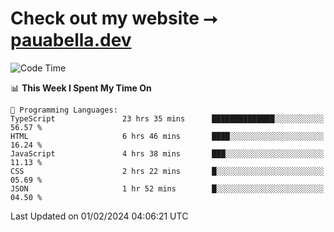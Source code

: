 # Check out my website ⭢ [pauabella.dev](https://pauabella.dev)

<!--START_SECTION:waka-->
![Code Time](http://img.shields.io/badge/Code%20Time-2%2C940%20hrs%202%20mins-blue)

📊 **This Week I Spent My Time On** 

```text
💬 Programming Languages: 
TypeScript               23 hrs 35 mins      ██████████████░░░░░░░░░░░   56.57 % 
HTML                     6 hrs 46 mins       ████░░░░░░░░░░░░░░░░░░░░░   16.24 % 
JavaScript               4 hrs 38 mins       ███░░░░░░░░░░░░░░░░░░░░░░   11.13 % 
CSS                      2 hrs 22 mins       █░░░░░░░░░░░░░░░░░░░░░░░░   05.69 % 
JSON                     1 hr 52 mins        █░░░░░░░░░░░░░░░░░░░░░░░░   04.50 % 
```


 Last Updated on 01/02/2024 04:06:21 UTC
<!--END_SECTION:waka-->
